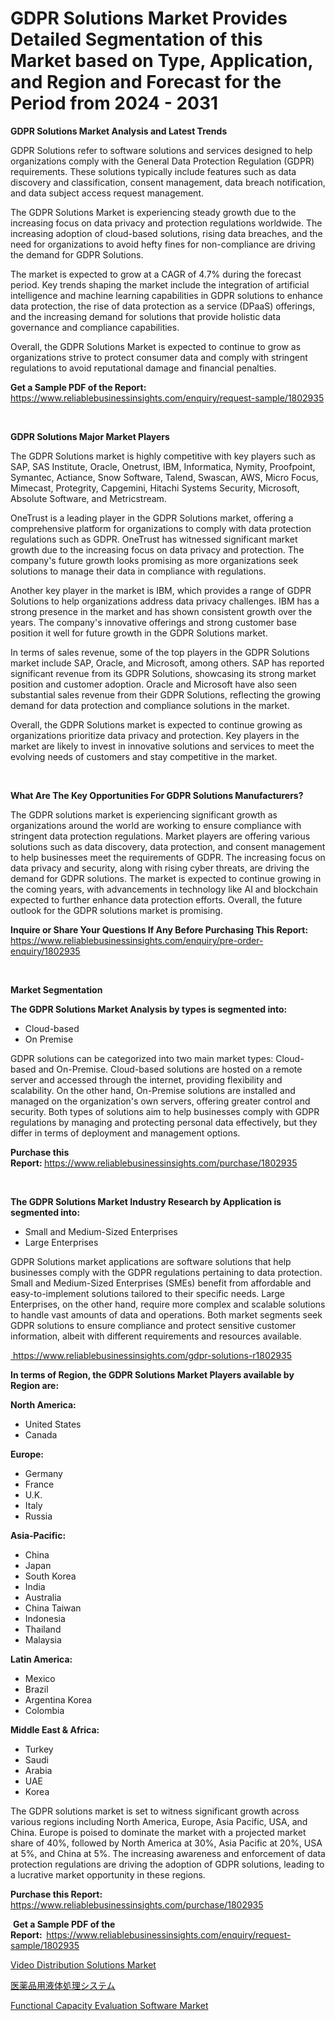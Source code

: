 <p><h1>GDPR Solutions Market Provides Detailed Segmentation of this Market based on Type, Application, and Region and Forecast for the Period from 2024 - 2031</h1></p><p><strong>GDPR Solutions Market Analysis and Latest Trends</strong></p>
<p><p>GDPR Solutions refer to software solutions and services designed to help organizations comply with the General Data Protection Regulation (GDPR) requirements. These solutions typically include features such as data discovery and classification, consent management, data breach notification, and data subject access request management.</p><p>The GDPR Solutions Market is experiencing steady growth due to the increasing focus on data privacy and protection regulations worldwide. The increasing adoption of cloud-based solutions, rising data breaches, and the need for organizations to avoid hefty fines for non-compliance are driving the demand for GDPR Solutions.</p><p>The market is expected to grow at a CAGR of 4.7% during the forecast period. Key trends shaping the market include the integration of artificial intelligence and machine learning capabilities in GDPR solutions to enhance data protection, the rise of data protection as a service (DPaaS) offerings, and the increasing demand for solutions that provide holistic data governance and compliance capabilities.</p><p>Overall, the GDPR Solutions Market is expected to continue to grow as organizations strive to protect consumer data and comply with stringent regulations to avoid reputational damage and financial penalties.</p></p>
<p><strong>Get a Sample PDF of the Report:&nbsp;</strong> <a href="https://www.reliablebusinessinsights.com/enquiry/request-sample/1802935">https://www.reliablebusinessinsights.com/enquiry/request-sample/1802935</a></p>
<p>&nbsp;</p>
<p><strong>GDPR Solutions Major Market Players</strong></p>
<p><p>The GDPR Solutions market is highly competitive with key players such as SAP, SAS Institute, Oracle, Onetrust, IBM, Informatica, Nymity, Proofpoint, Symantec, Actiance, Snow Software, Talend, Swascan, AWS, Micro Focus, Mimecast, Protegrity, Capgemini, Hitachi Systems Security, Microsoft, Absolute Software, and Metricstream.</p><p>OneTrust is a leading player in the GDPR Solutions market, offering a comprehensive platform for organizations to comply with data protection regulations such as GDPR. OneTrust has witnessed significant market growth due to the increasing focus on data privacy and protection. The company's future growth looks promising as more organizations seek solutions to manage their data in compliance with regulations.</p><p>Another key player in the market is IBM, which provides a range of GDPR Solutions to help organizations address data privacy challenges. IBM has a strong presence in the market and has shown consistent growth over the years. The company's innovative offerings and strong customer base position it well for future growth in the GDPR Solutions market.</p><p>In terms of sales revenue, some of the top players in the GDPR Solutions market include SAP, Oracle, and Microsoft, among others. SAP has reported significant revenue from its GDPR Solutions, showcasing its strong market position and customer adoption. Oracle and Microsoft have also seen substantial sales revenue from their GDPR Solutions, reflecting the growing demand for data protection and compliance solutions in the market.</p><p>Overall, the GDPR Solutions market is expected to continue growing as organizations prioritize data privacy and protection. Key players in the market are likely to invest in innovative solutions and services to meet the evolving needs of customers and stay competitive in the market.</p></p>
<p>&nbsp;</p>
<p><strong>What Are The Key Opportunities For GDPR Solutions Manufacturers?</strong></p>
<p><p>The GDPR solutions market is experiencing significant growth as organizations around the world are working to ensure compliance with stringent data protection regulations. Market players are offering various solutions such as data discovery, data protection, and consent management to help businesses meet the requirements of GDPR. The increasing focus on data privacy and security, along with rising cyber threats, are driving the demand for GDPR solutions. The market is expected to continue growing in the coming years, with advancements in technology like AI and blockchain expected to further enhance data protection efforts. Overall, the future outlook for the GDPR solutions market is promising.</p></p>
<p><strong>Inquire or Share Your Questions If Any Before Purchasing This Report:</strong> <a href="https://www.reliablebusinessinsights.com/enquiry/pre-order-enquiry/1802935">https://www.reliablebusinessinsights.com/enquiry/pre-order-enquiry/1802935</a></p>
<p>&nbsp;</p>
<p><strong>Market Segmentation</strong></p>
<p><strong>The GDPR Solutions Market Analysis by types is segmented into:</strong></p>
<p><ul><li>Cloud-based</li><li>On Premise</li></ul></p>
<p><p>GDPR solutions can be categorized into two main market types: Cloud-based and On-Premise. Cloud-based solutions are hosted on a remote server and accessed through the internet, providing flexibility and scalability. On the other hand, On-Premise solutions are installed and managed on the organization's own servers, offering greater control and security. Both types of solutions aim to help businesses comply with GDPR regulations by managing and protecting personal data effectively, but they differ in terms of deployment and management options.</p></p>
<p><strong>Purchase this Report:&nbsp;</strong><a href="https://www.reliablebusinessinsights.com/purchase/1802935">https://www.reliablebusinessinsights.com/purchase/1802935</a></p>
<p>&nbsp;</p>
<p><strong>The GDPR Solutions Market Industry Research by Application is segmented into:</strong></p>
<p><ul><li>Small and Medium-Sized Enterprises</li><li>Large Enterprises</li></ul></p>
<p><p>GDPR Solutions market applications are software solutions that help businesses comply with the GDPR regulations pertaining to data protection. Small and Medium-Sized Enterprises (SMEs) benefit from affordable and easy-to-implement solutions tailored to their specific needs. Large Enterprises, on the other hand, require more complex and scalable solutions to handle vast amounts of data and operations. Both market segments seek GDPR solutions to ensure compliance and protect sensitive customer information, albeit with different requirements and resources available.</p></p>
<p><a href="https://www.reliablebusinessinsights.com/gdpr-solutions-r1802935">&nbsp;https://www.reliablebusinessinsights.com/gdpr-solutions-r1802935</a></p>
<p><strong>In terms of Region, the GDPR Solutions Market Players available by Region are:</strong></p>
<p>
    <p> <strong> North America: </strong>
        <ul>
            <li>United States</li>
            <li>Canada</li>
        </ul>
        </p> 
    <p> <strong> Europe: </strong>
        <ul>
            <li>Germany</li>
            <li>France</li>
            <li>U.K.</li>
            <li>Italy</li>
            <li>Russia</li>
        </ul>
        </p> 
    <p> <strong> Asia-Pacific: </strong>
        <ul>
            <li>China</li>
            <li>Japan</li>
            <li>South Korea</li>
            <li>India</li>
            <li>Australia</li>
            <li>China Taiwan</li>
            <li>Indonesia</li>
            <li>Thailand</li>
            <li>Malaysia</li>
        </ul>
        </p> 
    <p> <strong> Latin America: </strong>
        <ul>
            <li>Mexico</li>
            <li>Brazil</li>
            <li>Argentina Korea</li>
            <li>Colombia</li>
        </ul>
        </p> 
    <p> <strong> Middle East & Africa: </strong>
        <ul>
            <li>Turkey</li>
            <li>Saudi</li>
            <li>Arabia</li>
            <li>UAE</li>
            <li>Korea</li>
        </ul>
    </p>
    </p>
<p><p>The GDPR solutions market is set to witness significant growth across various regions including North America, Europe, Asia Pacific, USA, and China. Europe is poised to dominate the market with a projected market share of 40%, followed by North America at 30%, Asia Pacific at 20%, USA at 5%, and China at 5%. The increasing awareness and enforcement of data protection regulations are driving the adoption of GDPR solutions, leading to a lucrative market opportunity in these regions.</p></p>
<p><strong>Purchase this Report: </strong><a href="https://www.reliablebusinessinsights.com/purchase/1802935">https://www.reliablebusinessinsights.com/purchase/1802935</a></p>
<p>&nbsp;<strong>Get a Sample PDF of the Report:&nbsp;&nbsp;</strong><a href="https://www.reliablebusinessinsights.com/enquiry/request-sample/1802935">https://www.reliablebusinessinsights.com/enquiry/request-sample/1802935</a></p>
<p><strong></strong></p>
<p><p><a href="https://github.com/mbisetmhermsr/Market-Research-Report-List-3/blob/main/video-distribution-solutions-market.md">Video Distribution Solutions Market</a></p><p><a href="https://github.com/NikitaBruen/Market-Research-Report-List-1/blob/main/4906597180419.md">医薬品用液体処理システム</a></p><p><a href="https://github.com/cameroneffertz/Market-Research-Report-List-1/blob/main/functional-capacity-evaluation-software-market.md">Functional Capacity Evaluation Software Market</a></p></p>